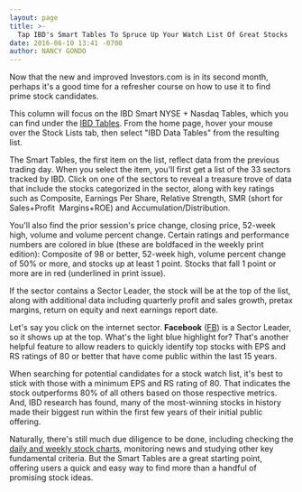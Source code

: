 ```yaml
---
layout: page
title: >-
  Tap IBD's Smart Tables To Spruce Up Your Watch List Of Great Stocks
date: 2016-06-10 13:41 -0700
author: NANCY GONDO
---
```





Now that the new and improved Investors.com is in its second month, perhaps it's a good time for a refresher course on how to use it to find prime stock candidates.


This column will focus on the IBD Smart NYSE + Nasdaq Tables, which you can find under the [IBD Tables](https://www.investors.com/ibd-data-tables/). From the home page, hover your mouse over the Stock Lists tab, then select "IBD Data Tables" from the resulting list.


The Smart Tables, the first item on the list, reflect data from the previous trading day. When you select the item, you'll first get a list of the 33 sectors tracked by IBD. Click on one of the sectors to reveal a treasure trove of data that include the stocks categorized in the sector, along with key ratings such as Composite, Earnings Per Share, Relative Strength, SMR (short for Sales+Profit  Margins+ROE) and Accumulation/Distribution.


You'll also find the prior session's price change, closing price, 52-week high, volume and volume percent change. Certain ratings and performance numbers are colored in blue (these are boldfaced in the weekly print edition): Composite of 98 or better, 52-week high, volume percent change of 50% or more, and stocks up at least 1 point. Stocks that fall 1 point or more are in red (underlined in print issue).


If the sector contains a Sector Leader, the stock will be at the top of the list, along with additional data including quarterly profit and sales growth, pretax margins, return on equity and next earnings report date.


Let's say you click on the internet sector. **Facebook** ([FB](https://research.investors.com/quote.aspx?symbol=FB)) is a Sector Leader, so it shows up at the top. What's the light blue highlight for? That's another helpful feature to allow readers to quickly identify top stocks with EPS and RS ratings of 80 or better that have come public within the last 15 years.


When searching for potential candidates for a stock watch list, it's best to stick with those with a minimum EPS and RS rating of 80. That indicates the stock outperforms 80% of all others based on those respective metrics. And, IBD research has found, many of the most-winning stocks in history made their biggest run within the first few years of their initial public offering.


Naturally, there's still much due diligence to be done, including checking the [daily and weekly stock charts](http://research.investors.com/stock-charts/nasdaq-nasdaq-composite-0ndqc.htm?cht=pvc&type=DAILY), monitoring news and studying other key fundamental criteria. But the Smart Tables are a great starting point, offering users a quick and easy way to find more than a handful of promising stock ideas.





